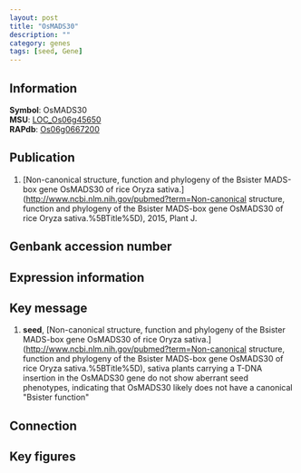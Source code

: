 ```yaml
---
layout: post
title: "OsMADS30"
description: ""
category: genes
tags: [seed, Gene]
---
```


## Information
__Symbol__: OsMADS30  
__MSU__: [LOC_Os06g45650](http://rice.plantbiology.msu.edu/cgi-bin/ORF_infopage.cgi?orf=LOC_Os06g45650)  
__RAPdb__: [Os06g0667200](http://rapdb.dna.affrc.go.jp/viewer/gbrowse_details/irgsp1?name=Os06g0667200)  

## Publication
1. [Non-canonical structure, function and phylogeny of the Bsister MADS-box gene OsMADS30 of rice Oryza sativa.](http://www.ncbi.nlm.nih.gov/pubmed?term=Non-canonical structure, function and phylogeny of the Bsister MADS-box gene OsMADS30 of rice Oryza sativa.%5BTitle%5D), 2015, Plant J.

## Genbank accession number

## Expression information

## Key message
1. __seed__, [Non-canonical structure, function and phylogeny of the Bsister MADS-box gene OsMADS30 of rice Oryza sativa.](http://www.ncbi.nlm.nih.gov/pubmed?term=Non-canonical structure, function and phylogeny of the Bsister MADS-box gene OsMADS30 of rice Oryza sativa.%5BTitle%5D),  sativa plants carrying a T-DNA insertion in the OsMADS30 gene do not show aberrant seed phenotypes, indicating that OsMADS30 likely does not have a canonical &quot;Bsister function&quot;

## Connection

## Key figures


